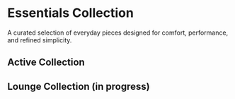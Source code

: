 # Essentials Collection

A curated selection of everyday pieces designed for comfort, performance, and refined simplicity.

## Active Collection

## Lounge Collection (in progress)
